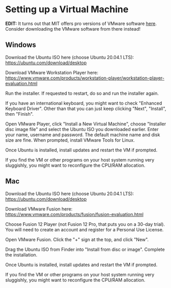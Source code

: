 # Setting up a Virtual Machine

**EDIT:** It turns out that MIT offers pro versions of VMware software [here](https://ist.mit.edu/vmware). Consider downloading the VMware software from there instead!

## Windows

Download the Ubuntu ISO here (choose Ubuntu 20.04.1 LTS): <https://ubuntu.com/download/desktop>

Download VMware Workstation Player here: <https://www.vmware.com/products/workstation-player/workstation-player-evaluation.html>

Run the installer. If requested to restart, do so and run the installer again.

If you have an international keyboard, you might want to check "Enhanced Keyboard Driver". Other than that you can just keep clicking "Next", "Install", then "Finish".

Open VMware Player, click "Install a New Virtual Machine", choose "Installer disc image file" and select the Ubuntu ISO you downloaded earlier. Enter your name, username and password. The default machine name and disk size are fine. When prompted, install VMware Tools for Linux.

Once Ubuntu is installed, install updates and restart the VM if prompted.

If you find the VM or other programs on your host system running very sluggishly, you might want to reconfigure the CPU/RAM allocation.

## Mac

Download the Ubuntu ISO here (choose Ubuntu 20.04.1 LTS): <https://ubuntu.com/download/desktop>

Download VMware Fusion here: <https://www.vmware.com/products/fusion/fusion-evaluation.html>

Choose Fusion 12 Player (not Fusion 12 Pro, that puts you on a 30-day trial). You will need to create an account and register for a Personal Use License.

Open VMware Fusion. Click the "+" sign at the top, and click "New".

Drag the Ubuntu ISO from Finder into "Install from disc or image". Complete the installation.

Once Ubuntu is installed, install updates and restart the VM if prompted.

If you find the VM or other programs on your host system running very sluggishly, you might want to reconfigure the CPU/RAM allocation.
